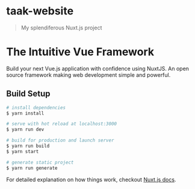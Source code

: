 # taak-website

> My splendiferous Nuxt.js project

# The Intuitive Vue Framework
Build your next Vue.js application with confidence using NuxtJS. An open source framework making web development simple and powerful.

## Build Setup

``` bash
# install dependencies
$ yarn install

# serve with hot reload at localhost:3000
$ yarn run dev

# build for production and launch server
$ yarn run build
$ yarn start

# generate static project
$ yarn run generate
```

For detailed explanation on how things work, checkout [Nuxt.js docs](https://nuxtjs.org).
